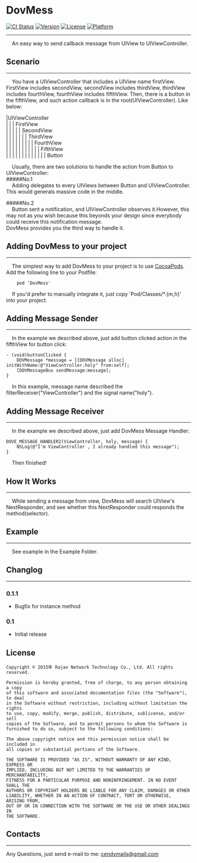 # DovMess

[![CI Status](http://img.shields.io/travis/Eleme-IMF/DovMess.svg?style=flat)](https://travis-ci.org/Eleme-IMF/DovMess)
[![Version](https://img.shields.io/cocoapods/v/DovMess.svg?style=flat)](http://cocoapods.org/pods/DovMess)
[![License](https://img.shields.io/cocoapods/l/DovMess.svg?style=flat)](http://cocoapods.org/pods/DovMess)
[![Platform](https://img.shields.io/cocoapods/p/DovMess.svg?style=flat)](http://cocoapods.org/pods/DovMess)  

-----------
&nbsp;&nbsp;&nbsp;&nbsp;An easy way to send callback message from UIView to UIViewController.  

## Scenario
-----------
&nbsp;&nbsp;&nbsp;&nbsp;You have a UIViewController that includes a UIView name firstView. FirstView includes secondView, secondView includes thirdView, thirdView includes fourthView, fourthView includes fifthView. Then, there is a button in the fifthView, and such action callback is in the root(UIViewController). Like below: 

|UIViewController  
|  |  |  FirstView  
|  |  |  |  |  SecondView  
|  |  |  |  |  |  |  ThirdView  
|  |  |  |  |  |  |  |  |  FourthView  
|  |  |  |  |  |  |  |  |  |  |  FifthView  
|  |  |  |  |  |  |  |  |  |  |  |  |  Button  
  

&nbsp;&nbsp;&nbsp;&nbsp;Usually, there are two solutions to handle the action from Button to UIViewController:  
#####No.1   
&nbsp;&nbsp;&nbsp;&nbsp;Adding delegates to every UIViews between Button and UIViewController.  This would generals massive code in the middle.

#####No.2  
&nbsp;&nbsp;&nbsp;&nbsp;Button sent a notification, and UIViewController observes it.However, this may not as you wish because this beyonds your design since everybody could receive this notification message.  
DovMess provides you the third way to handle it.

## Adding DovMess to your project
-----------
&nbsp;&nbsp;&nbsp;&nbsp;The simplest way to add DovMess to your project is to use [CocoaPods](http://cocoapods.org).  
Add the following line to your Podfile:    

```
	pod 'DovMess'
```  
  
&nbsp;&nbsp;&nbsp;&nbsp;If you'd prefer to manually integrate it, just copy 'Pod/Classes/*.{m,h}' into your project.  
  
## Adding Message Sender
-----------
&nbsp;&nbsp;&nbsp;&nbsp;In the example we described above, just add button clicked action in the fifthView for button click:  
  
```
- (void)buttonClicked {
    DOVMessage *message = [[DOVMessage alloc] initWithName:@"ViewController.holy" from:self];
    [DOVMessageBus sendMessage:message];
}
```  
&nbsp;&nbsp;&nbsp;&nbsp;In this example, message name described the filterReceiver("ViewController") and the signal name("holy").
  
## Adding Message Receiver 
-----------
&nbsp;&nbsp;&nbsp;&nbsp;In the example we described above, just add DovMess Message Handler:  

```
DOVE_MESSAGE_HANDLER2(ViewController, holy, message) {
    NSLog(@"I'm ViewController , I already handled this message");
}
```  
  
&nbsp;&nbsp;&nbsp;&nbsp;Then finished!  
  
## How It Works
-----------
&nbsp;&nbsp;&nbsp;&nbsp;While sending a message from view, DovMess will search UIView's NextResponder, and see whether this NextResponder could responds the method(selector).   
## Example  
-----------
&nbsp;&nbsp;&nbsp;&nbsp;See example in the Example Folder.  
## Changlog    
-----------
### 0.1.1    
* Bugfix for instance method    

### 0.1
* Initial release
  
## License
```
Copyright © 2015年 Rajax Network Technology Co., Ltd. All rights reserved.

Permission is hereby granted, free of charge, to any person obtaining a copy
of this software and associated documentation files (the "Software"), to deal
in the Software without restriction, including without limitation the rights
to use, copy, modify, merge, publish, distribute, sublicense, and/or sell
copies of the Software, and to permit persons to whom the Software is
furnished to do so, subject to the following conditions:

The above copyright notice and this permission notice shall be included in
all copies or substantial portions of the Software.

THE SOFTWARE IS PROVIDED "AS IS", WITHOUT WARRANTY OF ANY KIND, EXPRESS OR
IMPLIED, INCLUDING BUT NOT LIMITED TO THE WARRANTIES OF MERCHANTABILITY,
FITNESS FOR A PARTICULAR PURPOSE AND NONINFRINGEMENT. IN NO EVENT SHALL THE
AUTHORS OR COPYRIGHT HOLDERS BE LIABLE FOR ANY CLAIM, DAMAGES OR OTHER
LIABILITY, WHETHER IN AN ACTION OF CONTRACT, TORT OR OTHERWISE, ARISING FROM,
OUT OF OR IN CONNECTION WITH THE SOFTWARE OR THE USE OR OTHER DEALINGS IN
THE SOFTWARE.
```  
## Contacts
-----------
Any Questions, just send e-mail to me: cendymails@gmail.com
